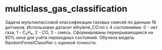 # multiclass_gas_classification
Задача мультиклассовой классификации газовых смесей по данным 16 датчиков. Использован датасет ethylene_CO.txt с 4 состояниями: 0 - нет газа, 1 - C₂H₄, 2 - CO, 3 - смесь. Сформированы перекрывающиеся на 80% окна для учёта переходных состояний. Обучена модель RandomForestClassifier с оценкой точности.
